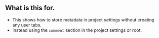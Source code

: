 ## What is this for.
- This shows how to store metadata in project settings without creating any user tabs.
- Instead using the `comment` section in the project settings or root.

